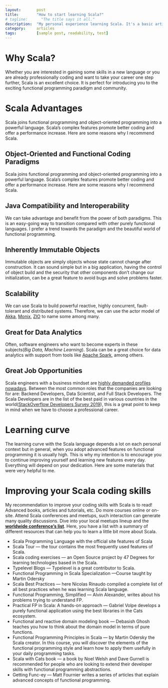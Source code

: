 ```yaml
---
layout:       post
title:        "How to start learning Scala?"
# tagline:      "The title says it all."
description:  "My personal experience learning Scala. It's a basic article with many useful content links. "
category:     articles
tags:         [sample post, readability, test]
---
```


# Why Scala?
Whether you are interested in gaining some skills in a new language or you are already professionally coding and want to take your career one step further, Scala is an excellent choice.
It is perfect for introducing you to the exciting functional programming paradigm and community.

# Scala Advantages
Scala joins functional programming and object-oriented programming into a powerful language. Scala’s complex features promote better coding and offer a performance increase.
Here are some reasons why I recommend Scala.

## Object-Oriented and Functional Coding Paradigms

Scala joins functional programming and object-oriented programming into a powerful language. Scala’s complex features promote better coding and offer a performance increase.
Here are some reasons why I recommend Scala.

## Java Compatibility and Interoperability

We can take advantage and benefit from the power of both paradigms. This is an easy-going way to transition compared with other purely functional languages.
I prefer a trend towards the paradigm and the beautiful world of functional programming.

## Inherently Immutable Objects

Immutable objects are simply objects whose state cannot change after construction. It can sound simple but in a big application, having the control of object build and the security that other components don’t change our initialization, can be a great feature to avoid bugs and solve problems faster.

## Scalability

We can use Scala to build powerful reactive, highly concurrent, fault-tolerant and distributed systems. Therefore, we can use the actor model of [Akka](https://akka.io/), [Monix](https://monix.io/), [ZIO](https://zio.dev/) to name some among many.

## Great for Data Analytics

Often, software engineers who want to become experts in these subjects(_Big Data, Machine Learning_). Scala can be a great choice for data analytics with support from tools like [Apache Spark](https://spark.apache.org/), among others.

## Great Job Opportunities

Scala engineers with a business mindset are [highly demanded profiles nowadays](https://www.zdnet.com/article/programming-languages-go-scala-and-ruby-most-wanted-python-and-javascript-most-used/). Between the most common roles that the companies are looking for are: Backend Developers, Data Scientist, and Full Stack Developers.
The Scala Developers are in the list of the best paid in various countries in the world([StackOverflow Developers Survey 2019](https://insights.stackoverflow.com/survey/2019#top-paying-technologies)), this is a great point to keep in mind when we have to choose a professional career.

# Learning curve

The learning curve with the Scala language depends a lot on each personal context but in general, when you adopt advanced features on functional programming it is usually high. This is why my intention is to encourage you to continue improving yourself and learning new features every day.
Everything will depend on your dedication. Here are some materials that were very helpful to me.

# Improving your Scala coding skills

My recommendation to improve your coding skills with Scala is to read! Advanced books, articles and tutorials, etc. Do more courses online or on-site. Attend Scala conferences and meetups, such interaction can generate many quality discussions.
Dive into your local meetups lineup and the **[worldwide conference’s list](https://www.scala-lang.org/events/)**.
Here, you have a list with a summary of different resources that can help you to learn a little bit more about Scala.

* Scala Programming Language with the official site features of Scala
* Scala Tour — the tour contains the most frequently used features of Scala.
* Scala coding exercises — an Open Source project by 47 Degrees for learning technologies based in the Scala.
* Typelevel Blogs — Typelevel is a great contributor to Scala.
* Functional Programming in Scala Specialization —Course taught by Martin Odersky
* Scala Best Practices — here Nicolas Rinaudo compiled a complete list of all best practices when he was learning Scala language.
* Functional Programming, Simplified — Alvin Alexander, writes about his problems trying to understand FP.
* Practical FP in Scala: A hands-on approach — Gabriel Volpe develops a purely functional application using the best libraries in the Cats ecosystem.
* Functional and reactive domain modeling book — Debasish Ghosh teaches you how to think about the domain model in terms of pure functions.
* Functional Programming Principles in Scala — by Martin Odersky the Scala creator. In this course, you will discover the elements of the functional programming style and learn how to apply them usefully in your daily programming tasks.
* Scala with Cats book — a book by Noel Welsh and Dave Gurnell is recommended for people who are looking to extend their developer skills with functional programming abstractions.
* Getting Func-ey — Matt Fournier writes a series of articles that explain advanced concepts of functional programming.